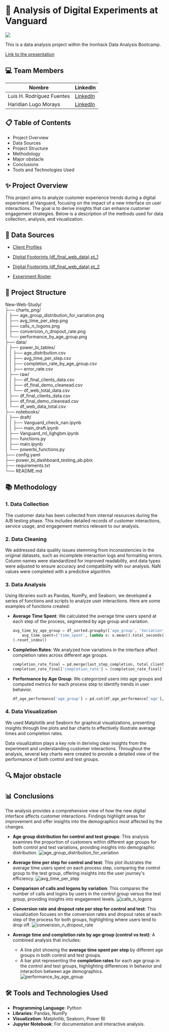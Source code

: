 # 🚀 **Analysis of Digital Experiments at Vanguard** 

![](https://github.com/LuisHRF/New-Web-Study/blob/main/dashboard_gif/power_bi_dashboard.gif)

This is a data analysis project within the Ironhack Data Analysis Bootcamp.

[Link to the presentation]( )


## 💻 Team Members 

| Nombre             | LinkedIn                                  |
|----------------------------------|-------------------------------------------|
| Luis H. Rodríguez Fuentes	 |   [LinkedIn](https://www.linkedin.com/in/luis-h-rodr%C3%ADguez-fuentes/)    |
| Haridian Lugo Morays        |   [LinkedIn](https://www.linkedin.com/in/haridian-morays-242023329/)   |


## 📋 Table of Contents 
- Project Overview
- Data Sources 
- Project Structure
- Methodology
- Major obstacle
- Conclusions
- Tools and Technologies Used


## ✨ Project Overview

This project aims to analyze customer experience trends during a digital experiment at Vanguard, focusing on the impact of a new interface on user interactions. The goal is to derive insights that can enhance customer engagement strategies. Below is a description of the methods used for data collection, analysis, and visualization.

## 📑 Data Sources 

- [Client Profiles](https://github.com/data-bootcamp-v4/lessons/blob/main/5_6_eda_inf_stats_tableau/project/files_for_project/df_final_demo.txt)

- [Digital Footprints (df_final_web_data) pt_1](https://github.com/data-bootcamp-v4/lessons/blob/main/5_6_eda_inf_stats_tableau/project/files_for_project/df_final_web_data_pt_1.txt)

- [Digital Footprints (df_final_web_data) pt_2](https://github.com/data-bootcamp-v4/lessons/blob/main/5_6_eda_inf_stats_tableau/project/files_for_project/df_final_web_data_pt_2.txt)

- [Experiment Roster](https://github.com/data-bootcamp-v4/lessons/blob/main/5_6_eda_inf_stats_tableau/project/files_for_project/df_final_experiment_clients.txt)

## 📁 Project Structure
New-Web-Study/                                     
├── charts_png/                                                                    
│   ├── age_group_distribution_for_variation.png                                                    
│   ├── avg_time_per_step.png                                                                                
│   ├── calls_n_logons.png                                 
│   ├── conversion_n_dropout_rate.png                                        
│   └── performance_by_age_group.png                                      
├── data/                                                                                        
│   ├── power_bi_tables/                                        
│   │   ├── age_distribution.csv                                                                     
│   │   ├── avg_time_per_step.csv                                                                                             
│   │   ├── completion_rate_by_age_group.csv                                                                                    
│   │   ├── error_rate.csv                                                                                                                                              
│   ├── raw/                                                                                                                       
│   │   ├── df_final_clients_data.csv                                                                                                
│   │   ├── df_final_demo_cleanead.csv                                                                                                   
│   │   └── df_web_total_data.csv                                                                     
│   ├── df_final_clients_data.csv                                                            
│   ├── df_final_demo_cleanead.csv                                                                   
│   └── df_web_data_total.csv                                                                     
├── notebooks/                                                                       
│   ├── draft/                                                                        
│   │   ├── Vanguard_check_nan.ipynb                                                        
│   │   ├── main_draft.ipynb                                                 
│   ├── Vanguard_ml_lighgbm.ipynb                                              
│   ├── functions.py                                                                                
│   ├── main.ipynb                                                             
│   └── powerbi_functions.py                                         
├── config.yaml   
├── power_bi_dashboard_testing_ab.pbix                                                                                                                     
├── requirements.txt                                                      
└── README.md     

## 📚 Methodology

### 1. Data Collection

The customer data has been collected from internal resources during the A/B testing phase. This includes detailed records of customer interactions, service usage, and engagement metrics relevant to our analysis.

### 2. Data Cleaning

We addressed data quality issues stemming from inconsistencies in the original datasets, such as incomplete interaction logs and formatting errors. Column names were standardized for improved readability, and data types were adjusted to ensure accuracy and compatibility with our analysis. NaN values were completed with a predictive algorithm.

### 3. Data Analysis

Using libraries such as Pandas, NumPy, and Seaborn, we developed a series of functions and scripts to analyze user interactions. Here are some examples of functions created:

- **Average Time Spent**: We calculated the average time users spend at each step of the process, segmented by age group and variation.

    ```python
    avg_time_by_age_group = df_sorted.groupby(['age_group', 'Variation', 'process_step']).agg(
        avg_time_spent=('time_spent', lambda x: x.mean().total_seconds() if pd.notnull(x.mean()) else 0)
    ).reset_index()
    ```

- **Completion Rates**: We analyzed how variations in the interface affect completion rates across different age groups.

    ```python
    completion_rate_final = pd.merge(last_step_completion, total_clients_by_age, on=['age_group', 'Variation'])
    completion_rate_final['completion_rate'] = (completion_rate_final['client_id'] / completion_rate_final['total_users']) * 100
    ```

- **Performance by Age Group**: We categorized users into age groups and computed metrics for each process step to identify trends in user behavior.

    ```python
    df_age_performance['age_group'] = pd.cut(df_age_performance['age'], bins=age_bins, labels=age_labels, right=False)
    ```

### 4. Data Visualization

We used Matplotlib and Seaborn for graphical visualizations, presenting insights through line plots and bar charts to effectively illustrate average times and completion rates.

Data visualization plays a key role in deriving clear insights from the experiment and understanding customer interactions. Throughout the analysis, several key charts were created to provide a detailed view of the performance of both control and test groups.


## 🔍 Major obstacle


## 📊 Conclusions

The analysis provides a comprehensive view of how the new digital interface affects customer interactions. Findings highlight areas for improvement and offer insights into the demographics most affected by the changes.

- **Age group distribution for control and test groups**: This analysis examines the proportion of customers within different age groups for both control and test variations, providing insights into demographic distribution.
  ![age_group_distribution_for_variation](https://github.com/LuisHRF/New-Web-Study/blob/luis_branch/charts_png/age_group_distribution_for_variation.png?raw=true)
  
- **Average time per step for control and test**: This plot illustrates the average time users spent on each process step, comparing the control group to the test group, offering insights into the user journey's efficiency.
![avg_time_per_step](https://github.com/LuisHRF/New-Web-Study/blob/luis_branch/charts_png/avg_time_per_step.png?raw=true)

- **Comparison of calls and logons by variation**: This compares the number of calls and logins by users in the control group versus the test group, providing insights into engagement levels.
![calls_n_logons](https://github.com/LuisHRF/New-Web-Study/blob/luis_branch/charts_png/calls_n_logons.png?raw=true)

- **Conversion rate and dropout rate per step for control and test**: This visualization focuses on the conversion rates and dropout rates at each step of the process for both groups, highlighting where users tend to drop off.
![conversion_n_dropout_rate](https://github.com/LuisHRF/New-Web-Study/blob/luis_branch/charts_png/conversion_n_dropout_rate.png?raw=true)

- **Average time and completion rate by age group (control vs test)**: A combined analysis that includes:
  - A line plot showing the **average time spent per step** by different age groups in both control and test groups.
  - A bar plot representing the **completion rates** for each age group in the control and test groups, highlighting differences in behavior and interaction between age demographics.
![performance_by_age_group](https://github.com/LuisHRF/New-Web-Study/blob/luis_branch/charts_png/performance_by_age_group.png?raw=true)

## 🛠️ Tools and Technologies Used

- **Programming Language**: Python
- **Libraries**: Pandas, NumPy
- **Visualization**: Matplotlib, Seaborn, Power BI
- **Jupyter Notebook**: For documentation and interactive analysis.
